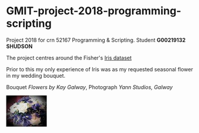 # GMIT-project-2018-programming-scripting
Project 2018 for crn 52167 Programming &amp; Scripting. Student **G00219132 SHUDSON**

The project centres around the Fisher's [Iris dataset](https://en.wikipedia.org/wiki/Iris_flower_data_set) 

Prior to this my only experience of Iris was as my requested seasonal flower in my wedding bouquet.

Bouquet *Flowers by Kay Galway*, Photograph  *Yann Studios, Galway*

![iris](iris.jpg)


